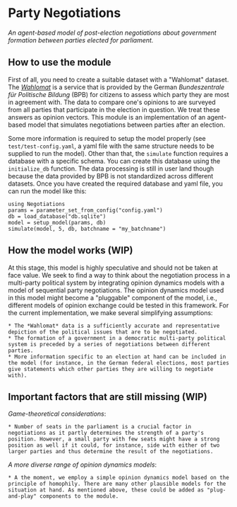 # Party Negotiations

*An agent-based model of post-election negotiations about government formation between parties elected for parliament.*

## How to use the module

First of all, you need to create a suitable dataset with a "Wahlomat" dataset.
The [*Wahlomat*](https://www.bpb.de/politik/wahlen/wahl-o-mat/) is a service that is provided by the German *Bundeszentrale für Politische Bildung* (BPB) for citizens to assess which party they are most in agreement with.
The data to compare one's opinions to are surveyed from all parties that participate in the election in question.
We treat these answers as opinion vectors.
This module is an implementation of an agent-based model that simulates negotiations between parties after an election.

Some more information is required to setup the model properly (see `test/test-config.yaml`, a yaml file with the same structure needs to be supplied to run the model).
Other than that, the `simulate` function requires a database with a specific schema.
You can create this database using the `initialize_db` function.
The data processing is still in user land though because the data provided by BPB is not standardized across different datasets.
Once you have created the required database and yaml file, you can run the model like this:

```{julia}
using Negotiations
params = parameter_set_from_config("config.yaml")
db = load_database("db.sqlite")
model = setup_model(params, db)
simulate(model, 5, db, batchname = "my_batchname")
```


## How the model works (WIP)

At this stage, this model is highly speculative and should not be taken at face value.
We seek to find a way to think about the negotiation process in a multi-party political system by integrating opinion dynamics models with a model of sequential party negotiations.
The opinion dynamics model used in this model might become a "pluggable" component of the model, i.e., different models of opinion exchange could be tested in this framework.
For the current implementation, we make several simplifying assumptions:

    * The *Wahlomat* data is a sufficiently accurate and representative depiction of the political issues that are to be negotiated.
    * The formation of a government in a democratic multi-party political system is preceded by a series of negotiations between different parties.
    * More information specific to an election at hand can be included in the model (for instance, in the German federal elections, most parties give statements which other parties they are willing to negotiate with).


## Important factors that are still missing (WIP)

*Game-theoretical considerations*:

    * Number of seats in the parliament is a crucial factor in negotiations as it partly determines the strength of a party's position. However, a small party with few seats might have a strong position as well if it could, for instance, side with either of two larger parties and thus determine the result of the negotiations.

*A more diverse range of opinion dynamics models*:

    * A the moment, we employ a simple opinion dynamics model based on the principle of homophily. There are many other plausible models for the situation at hand. As mentioned above, these could be added as "plug-and-play" components to the module.
